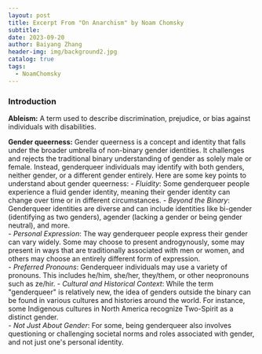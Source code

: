 ```yaml
---
layout: post
title: Excerpt From "On Anarchism" by Noam Chomsky
subtitle: 
date: 2023-09-20
author: Baiyang Zhang
header-img: img/background2.jpg
catalog: true
tags:
  - NoamChomsky
---
```


### Introduction

**Ableism:** A term used to describe discrimination, prejudice, or bias against individuals with disabilities. 

**Gender queerness:** Gender queerness is a concept and identity that falls under the broader umbrella of non-binary gender identities. It challenges and rejects the traditional binary understanding of gender as solely male or female. Instead, genderqueer individuals may identify with both genders, neither gender, or a different gender entirely. Here are some key points to understand about gender queerness:
	- *Fluidity*: Some genderqueer people experience a fluid gender identity, meaning their gender identity can change over time or in different circumstances.
	- *Beyond the Binary*: Genderqueer identities are diverse and can include identities like bi-gender (identifying as two genders), agender (lacking a gender or being gender neutral), and more.    
	- *Personal Expression*: The way genderqueer people express their gender can vary widely. Some may choose to present androgynously, some may present in ways that are traditionally associated with men or women, and others may choose an entirely different form of expression.   
	- *Preferred Pronouns*: Genderqueer individuals may use a variety of pronouns. This includes he/him, she/her, they/them, or other neopronouns such as ze/hir.
	- *Cultural and Historical Context*: While the term "genderqueer" is relatively new, the idea of genders outside the binary can be found in various cultures and histories around the world. For instance, some Indigenous cultures in North America recognize Two-Spirit as a distinct gender.   
	- *Not Just About Gender*: For some, being genderqueer also involves questioning or challenging societal norms and roles associated with gender, and not just one's personal identity.


